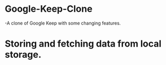 # Google-Keep-Clone
-A clone of Google Keep with some changing features.

# Storing and fetching data from local storage.

